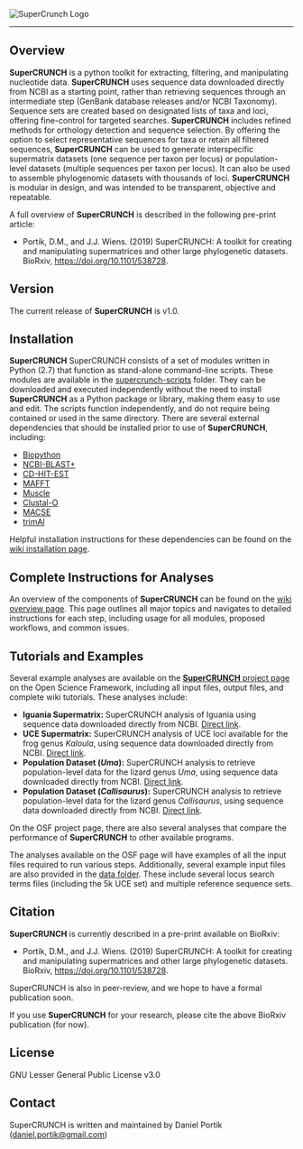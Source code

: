 ![SuperCrunch Logo](https://github.com/dportik/SuperCRUNCH/blob/master/docs/SuperCRUNCH_Logo.png)

---------------

## Overview

**SuperCRUNCH** is a python toolkit for extracting, filtering, and manipulating nucleotide data. **SuperCRUNCH** uses sequence data downloaded directly from NCBI as a starting point, rather than retrieving sequences through an intermediate step (GenBank database releases and/or NCBI Taxonomy). Sequence sets are created based on designated lists of taxa and loci, offering fine-control for targeted searches. **SuperCRUNCH** includes refined methods for orthology detection and sequence selection. By offering the option to select representative sequences for taxa or retain all filtered sequences, **SuperCRUNCH** can be used to generate interspecific supermatrix datasets (one sequence per taxon per locus) or population-level datasets (multiple sequences per taxon per locus). It can also be used to assemble phylogenomic datasets with thousands of loci. **SuperCRUNCH** is modular in design, and was intended to be transparent, objective and repeatable.

A full overview of **SuperCRUNCH** is described in the following pre-print article:

+ Portik, D.M., and J.J. Wiens. (2019) SuperCRUNCH: A toolkit for creating and manipulating supermatrices and other large phylogenetic datasets. BioRxiv, https://doi.org/10.1101/538728.


## Version

The current release of **SuperCRUNCH** is v1.0.

## Installation

**SuperCRUNCH** SuperCRUNCH consists of a set of modules written in Python (2.7) that function as stand-alone command-line scripts. These modules are available in the [supercrunch-scripts](https://github.com/dportik/SuperCRUNCH/tree/master/supercrunch-scripts) folder. They can be downloaded and executed independently without the need to install **SuperCRUNCH** as a Python package or library, making them easy to use and edit. The scripts function independently, and do not require being contained or used in the same directory. There are several external dependencies that should be installed prior to use of **SuperCRUNCH**, including:

+ [Biopython](https://biopython.org/)
+ [NCBI-BLAST+](https://blast.ncbi.nlm.nih.gov/Blast.cgi?CMD=Web&PAGE_TYPE=BlastDocs&DOC_TYPE=Download)
+ [CD-HIT-EST](http://weizhongli-lab.org/cd-hit/)
+ [MAFFT](https://mafft.cbrc.jp/alignment/software/)
+ [Muscle](https://www.drive5.com/muscle/)
+ [Clustal-O](http://www.clustal.org/omega/)
+ [MACSE](https://bioweb.supagro.inra.fr/macse/)
+ [trimAl](http://trimal.cgenomics.org/)

Helpful installation instructions for these dependencies can be found on the [wiki installation page](https://github.com/dportik/SuperCRUNCH/wiki/Installation-Instructions).


## Complete Instructions for Analyses

An overview of the components of **SuperCRUNCH** can be found on the [wiki overview page](https://github.com/dportik/SuperCRUNCH/wiki/1:-Analysis-Overview). This page outlines all major topics and navigates to detailed instructions for each step, including usage for all modules, proposed workflows, and common issues.

## Tutorials and Examples

Several example analyses are available on the [**SuperCRUNCH** project page](https://osf.io/bpt94/) on the Open Science Framework, including all input files, output files, and complete wiki tutorials. These analyses include:

+ **Iguania Supermatrix:** SuperCRUNCH analysis of Iguania using sequence data downloaded directly from NCBI. [Direct link](https://osf.io/vsu5k/).
+ **UCE Supermatrix:** SuperCRUNCH analysis of UCE loci available for the frog genus *Kaloula*, using sequence data downloaded directly from NCBI. [Direct link](https://osf.io/5rey2/).
+ **Population Dataset (*Uma*):** SuperCRUNCH analysis to retrieve population-level data for the lizard genus *Uma*, using sequence data downloaded directly from NCBI. [Direct link](https://osf.io/49wz3/).
+ **Population Dataset (*Callisaurus*):** SuperCRUNCH analysis to retrieve population-level data for the lizard genus *Callisaurus*, using sequence data downloaded directly from NCBI. [Direct link](https://osf.io/6bwhf/).

On the OSF project page, there are also several analyses that compare the performance of **SuperCRUNCH** to other available programs. 

The analyses available on the OSF page will have examples of all the input files required to run various steps. Additionally, several example input files are also provided in the [data folder](https://github.com/dportik/SuperCRUNCH/tree/master/data). These include several locus search terms files (including the 5k UCE set) and multiple reference sequence sets. 

## Citation

**SuperCRUNCH** is currently described in a pre-print available on BioRxiv:

+ Portik, D.M., and J.J. Wiens. (2019) SuperCRUNCH: A toolkit for creating and manipulating supermatrices and other large phylogenetic datasets. BioRxiv, https://doi.org/10.1101/538728.

SuperCRUNCH is also in peer-review, and we hope to have a formal publication soon. 

If you use **SuperCRUNCH** for your research, please cite the above BioRxiv publication (for now).

## License

GNU Lesser General Public License v3.0

## Contact

SuperCRUNCH is written and maintained by Daniel Portik (daniel.portik@gmail.com)
